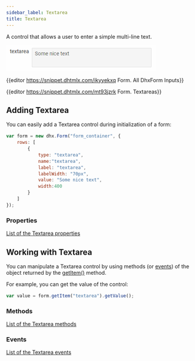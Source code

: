 ```yaml
---
sidebar_label: Textarea
title: Textarea
---          
```


A control that allows a user to enter a simple multi-line text.

![Textarea control](../assets/form/form_textarea.png)

{{editor    https://snippet.dhtmlx.com/ikyyekxq	Form. All DhxForm Inputs}}

{{editor	https://snippet.dhtmlx.com/mt93jzrk	Form. Textareas}}

## Adding Textarea

You can easily add a Textarea control during initialization of a form:

~~~js
var form = new dhx.Form("form_container", {
    rows: [
		{
			type: "textarea",
            name:"textarea",
            label: "textarea",
            labelWidth: "70px",
            value: "Some nice text",
            width:400
		}
    ]
});
~~~

### Properties

[List of the Textarea properties](form/api/textarea/api_textarea_properties.md)

## Working with Textarea

You can manipulate a Textarea control by using methods (or [events](#eventhandling)) of the object returned by the [getItem()](form/api/form_getitem_method.md) method.

For example, you can get the value of the control:

~~~js
var value = form.getItem("textarea").getValue();
~~~

### Methods

[List of the Textarea methods](form/api/api_overview.md#methods-14)


### Events

[List of the Textarea events](form/api/api_overview.md#events-14)